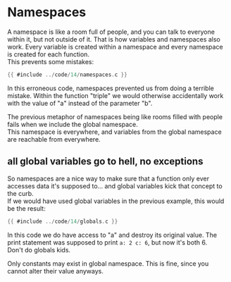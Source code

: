 # Namespaces

A namespace is like a room full of people, and you can talk to
everyone within it, but not outside of it. That is how variables and namespaces
also work. Every variable is created within a namespace and every namespace is
created for each function.  
This prevents some mistakes:  

```c
{{ #include ../code/14/namespaces.c }}
```

In this erroneous code, namespaces prevented us from doing a terrible mistake.
Within the function "triple" we would otherwise accidentally work with the value
of "a" instead of the parameter "b".  

The previous metaphor of namespaces being like rooms filled with people fails
when we include the global namespace.  
This namespace is everywhere, and variables from the global namespace are
reachable from everywhere.  

## all global variables go to hell, no exceptions

So namespaces are a nice way to make sure that a function only ever accesses
data it's supposed to... and global variables kick that concept to the curb.  
If we would have used global variables in the previous example, this would be
the result:  

```c
{{ #include ../code/14/globals.c }}
```

In this code we do have access to "a" and destroy its original value. The print
statement was supposed to print `a: 2 c: 6`, but now it's both 6.  
Don't do globals kids.  
  
Only constants may exist in global namespace. This is fine, since you cannot
alter their value anyways.  
